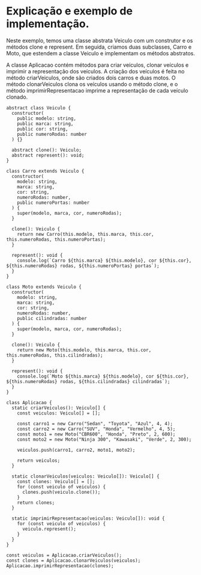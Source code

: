 # Explicação e exemplo de implementação.

Neste exemplo, temos uma classe abstrata Veiculo com um construtor e os métodos clone e represent. Em seguida, criamos duas subclasses, Carro e Moto, que estendem a classe Veiculo e implementam os métodos abstratos.

A classe Aplicacao contém métodos para criar veículos, clonar veículos e imprimir a representação dos veículos. A criação dos veículos é feita no método criarVeiculos, onde são criados dois carros e duas motos. O método clonarVeiculos clona os veículos usando o método clone, e o método imprimirRepresentacao imprime a representação de cada veículo clonado.

```tsx
abstract class Veiculo {
  constructor(
    public modelo: string,
    public marca: string,
    public cor: string,
    public numeroRodas: number
  ) {}

  abstract clone(): Veiculo;
  abstract represent(): void;
}

class Carro extends Veiculo {
  constructor(
    modelo: string,
    marca: string,
    cor: string,
    numeroRodas: number,
    public numeroPortas: number
  ) {
    super(modelo, marca, cor, numeroRodas);
  }

  clone(): Veiculo {
    return new Carro(this.modelo, this.marca, this.cor, this.numeroRodas, this.numeroPortas);
  }

  represent(): void {
    console.log(`Carro ${this.marca} ${this.modelo}, cor ${this.cor}, ${this.numeroRodas} rodas, ${this.numeroPortas} portas`);
  }
}

class Moto extends Veiculo {
  constructor(
    modelo: string,
    marca: string,
    cor: string,
    numeroRodas: number,
    public cilindradas: number
  ) {
    super(modelo, marca, cor, numeroRodas);
  }

  clone(): Veiculo {
    return new Moto(this.modelo, this.marca, this.cor, this.numeroRodas, this.cilindradas);
  }

  represent(): void {
    console.log(`Moto ${this.marca} ${this.modelo}, cor ${this.cor}, ${this.numeroRodas} rodas, ${this.cilindradas} cilindradas`);
  }
}

class Aplicacao {
  static criarVeiculos(): Veiculo[] {
    const veiculos: Veiculo[] = [];

    const carro1 = new Carro("Sedan", "Toyota", "Azul", 4, 4);
    const carro2 = new Carro("SUV", "Honda", "Vermelho", 4, 5);
    const moto1 = new Moto("CBR600", "Honda", "Preto", 2, 600);
    const moto2 = new Moto("Ninja 300", "Kawasaki", "Verde", 2, 300);

    veiculos.push(carro1, carro2, moto1, moto2);

    return veiculos;
  }

  static clonarVeiculos(veiculos: Veiculo[]): Veiculo[] {
    const clones: Veiculo[] = [];
    for (const veiculo of veiculos) {
      clones.push(veiculo.clone());
    }
    return clones;
  }

  static imprimirRepresentacao(veiculos: Veiculo[]): void {
    for (const veiculo of veiculos) {
      veiculo.represent();
    }
  }
}

const veiculos = Aplicacao.criarVeiculos();
const clones = Aplicacao.clonarVeiculos(veiculos);
Aplicacao.imprimirRepresentacao(clones);
```
